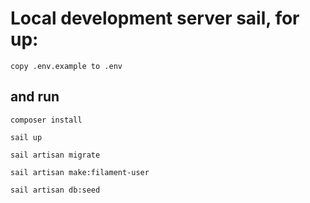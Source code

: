 # Local development server sail, for up:
`copy .env.example to .env`

## and run

`composer install`

`sail up`

`sail artisan migrate`

`sail artisan make:filament-user`

`sail artisan db:seed`
